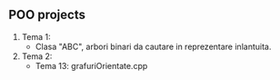 ## POO projects

1. Tema 1:
    * Clasa "ABC", arbori binari da cautare in reprezentare inlantuita.
2. Tema 2:
    * Tema 13: grafuriOrientate.cpp

